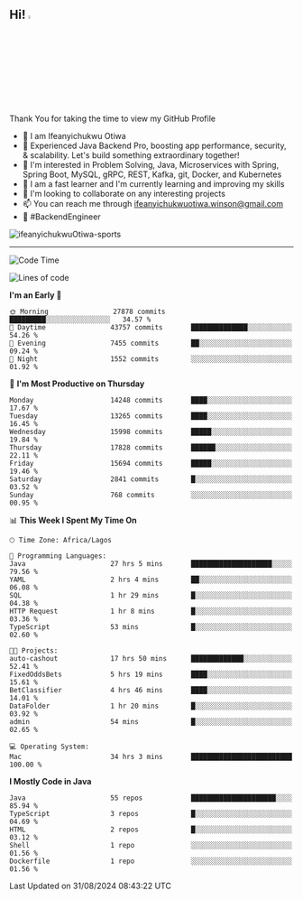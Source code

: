 <!-- BLOG-POST-LIST:START --><!-- BLOG-POST-LIST:END -->

## Hi! <img src="https://media.giphy.com/media/hvRJCLFzcasrR4ia7z/giphy.gif" width="4%"> 

Thank You for taking the time to view my GitHub Profile

- 👋 I am Ifeanyichukwu Otiwa
- 🚀 Experienced Java Backend Pro, boosting app performance, security, & scalability. Let's build something extraordinary together!
- 👀 I'm interested in Problem Solving, Java, Microservices with Spring, Spring Boot, MySQL, gRPC, REST, Kafka, git, Docker, and Kubernetes
- 🌱 I am a fast learner and I'm currently learning and improving my skills
- 💞️ I'm looking to collaborate on any interesting projects
- 📫 You can reach me through ifeanyichukwuotiwa.winson@gmail.com
- 🚀 #BackendEngineer

<p align="left" marginTop="10px"> <img src="https://komarev.com/ghpvc/?username=ifeanyichukwuOtiwa-sports&label=Profile%20views&color=0e75b6&style=for-the-badge" alt="ifeanyichukwuOtiwa-sports" /> </p>

***

<!--START_SECTION:waka-->
![Code Time](http://img.shields.io/badge/Code%20Time-2%2C860%20hrs%2040%20mins-blue)

![Lines of code](https://img.shields.io/badge/From%20Hello%20World%20I%27ve%20Written-19.8%20million%20lines%20of%20code-blue)

**I'm an Early 🐤** 

```text
🌞 Morning                27878 commits       █████████░░░░░░░░░░░░░░░░   34.57 % 
🌆 Daytime                43757 commits       ██████████████░░░░░░░░░░░   54.26 % 
🌃 Evening                7455 commits        ██░░░░░░░░░░░░░░░░░░░░░░░   09.24 % 
🌙 Night                  1552 commits        ░░░░░░░░░░░░░░░░░░░░░░░░░   01.92 % 
```
📅 **I'm Most Productive on Thursday** 

```text
Monday                   14248 commits       ████░░░░░░░░░░░░░░░░░░░░░   17.67 % 
Tuesday                  13265 commits       ████░░░░░░░░░░░░░░░░░░░░░   16.45 % 
Wednesday                15998 commits       █████░░░░░░░░░░░░░░░░░░░░   19.84 % 
Thursday                 17828 commits       ██████░░░░░░░░░░░░░░░░░░░   22.11 % 
Friday                   15694 commits       █████░░░░░░░░░░░░░░░░░░░░   19.46 % 
Saturday                 2841 commits        █░░░░░░░░░░░░░░░░░░░░░░░░   03.52 % 
Sunday                   768 commits         ░░░░░░░░░░░░░░░░░░░░░░░░░   00.95 % 
```


📊 **This Week I Spent My Time On** 

```text
🕑︎ Time Zone: Africa/Lagos

💬 Programming Languages: 
Java                     27 hrs 5 mins       ████████████████████░░░░░   79.56 % 
YAML                     2 hrs 4 mins        ██░░░░░░░░░░░░░░░░░░░░░░░   06.08 % 
SQL                      1 hr 29 mins        █░░░░░░░░░░░░░░░░░░░░░░░░   04.38 % 
HTTP Request             1 hr 8 mins         █░░░░░░░░░░░░░░░░░░░░░░░░   03.36 % 
TypeScript               53 mins             █░░░░░░░░░░░░░░░░░░░░░░░░   02.60 % 

🐱‍💻 Projects: 
auto-cashout             17 hrs 50 mins      █████████████░░░░░░░░░░░░   52.41 % 
FixedOddsBets            5 hrs 19 mins       ████░░░░░░░░░░░░░░░░░░░░░   15.61 % 
BetClassifier            4 hrs 46 mins       ████░░░░░░░░░░░░░░░░░░░░░   14.01 % 
DataFolder               1 hr 20 mins        █░░░░░░░░░░░░░░░░░░░░░░░░   03.92 % 
admin                    54 mins             █░░░░░░░░░░░░░░░░░░░░░░░░   02.65 % 

💻 Operating System: 
Mac                      34 hrs 3 mins       █████████████████████████   100.00 % 
```

**I Mostly Code in Java** 

```text
Java                     55 repos            █████████████████████░░░░   85.94 % 
TypeScript               3 repos             █░░░░░░░░░░░░░░░░░░░░░░░░   04.69 % 
HTML                     2 repos             █░░░░░░░░░░░░░░░░░░░░░░░░   03.12 % 
Shell                    1 repo              ░░░░░░░░░░░░░░░░░░░░░░░░░   01.56 % 
Dockerfile               1 repo              ░░░░░░░░░░░░░░░░░░░░░░░░░   01.56 % 
```




 Last Updated on 31/08/2024 08:43:22 UTC
<!--END_SECTION:waka-->

<!--
<p align="center">
![trophy](https://github-profile-trophy.vercel.app/?username=ifeanyichukwuOtiwa-sports&theme=onedark) (https://github.com/ryo-ma/github-profile-trophy)
</p>
-->

<!---
ifeanyi-otiwa/ifeanyi-otiwa is a ✨ special ✨ repository because its `README.md` (this file) appears on your GitHub profile.
You can click the Preview link to take a look at your changes.
--->
